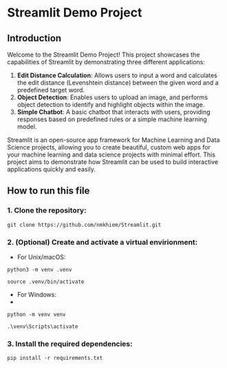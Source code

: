 # Streamlit Demo Project

## Introduction

Welcome to the Streamlit Demo Project! This project showcases the capabilities of Streamlit by demonstrating three different applications:

1. **Edit Distance Calculation**: Allows users to input a word and calculates the edit distance (Levenshtein distance) between the given word and a predefined target word.
2. **Object Detection**: Enables users to upload an image, and performs object detection to identify and highlight objects within the image.
3. **Simple Chatbot**: A basic chatbot that interacts with users, providing responses based on predefined rules or a simple machine learning model.

Streamlit is an open-source app framework for Machine Learning and Data Science projects, allowing you to create beautiful, custom web apps for your machine learning and data science projects with minimal effort. This project aims to demonstrate how Streamlit can be used to build interactive applications quickly and easily.

## How to run this file

### 1. Clone the repository:
`git clone https://github.com/nmkhiem/Streamlit.git`

### 2. (Optional) Create and activate a virtual envirionment:
- For Unix/macOS:
  
`python3 -m venv .venv`

`source .venv/bin/activate`

- For Windows:
- 
`python -m venv venv`

`.\venv\Scripts\activate`

### 3. Install the required dependencies:
`pip install -r requirements.txt`
